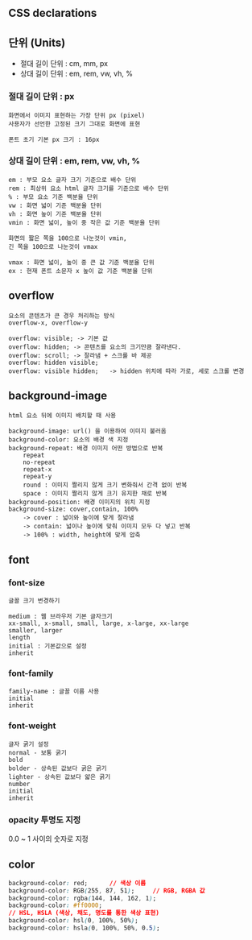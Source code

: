 ## CSS declarations

## 단위 (Units)

- 절대 길이 단위 : cm, mm, px
- 상대 길이 단위 : em, rem, vw, vh, %

### 절대 길이 단위 : px
	화면에서 이미지 표현하는 가장 단위 px (pixel)
    사용자가 선언한 고정된 크기 그대로 화면에 표현
    
    폰트 초기 기본 px 크기 : 16px
    

### 상대 길이 단위 : em, rem, vw, vh, %

	em : 부모 요소 글자 크기 기준으로 배수 단위
    rem : 최상위 요소 html 글자 크기를 기준으로 배수 단위
    % : 부모 요소 기준 백분율 단위
    vw : 화면 넓이 기준 백분율 단위
    vh : 화면 높이 기준 백분율 단위
    vmin : 화면 넓이, 높이 중 작은 값 기준 백분율 단위
    
    화면의 짧은 쪽을 100으로 나눈것이 vmin,
    긴 쪽을 100으로 나눈것이 vmax
    
    vmax : 화면 넓이, 높이 중 큰 값 기준 백분율 단위
    ex : 현재 폰트 소문자 x 높이 값 기준 백분율 단위
    

## overflow

	요소의 콘텐츠가 큰 경우 처리하는 방식
	overflow-x, overflow-y
    
    overflow: visible; -> 기본 값
    overflow: hidden; -> 콘텐츠를 요소의 크기만큼 잘라낸다.
    overflow: scroll; -> 잘라냄 + 스크롤 바 제공
    overflow: hidden visible;
    overflow: visible hidden;	-> hidden 위치에 따라 가로, 세로 스크롤 변경
    
## background-image
	html 요소 뒤에 이미지 배치할 때 사용
    
    background-image: url() 을 이용하여 이미지 불러옴
    background-color: 요소의 배경 색 지정
    background-repeat: 배경 이미지 어떤 방법으로 반복
    	repeat
        no-repeat
        repeat-x
        repeat-y
        round : 이미지 짤리지 않게 크기 변화줘서 간격 없이 반복
        space : 이미지 짤리지 않게 크기 유지한 채로 반복
    background-position: 배경 이미지의 위치 지정
    background-size: cover,contain, 100%
    	-> cover : 넓이와 높이에 맞게 잘라냄
        -> contain: 넓이나 높이에 맞춰 이미지 모두 다 넣고 반복
        -> 100% : width, height에 맞게 압축
        

## font

### font-size
	글꼴 크기 변경하기
    
    medium : 웹 브라우저 기본 글자크기
    xx-small, x-small, small, large, x-large, xx-large
    smaller, larger
    length
    initial : 기본값으로 설정
    inherit
    
### font-family
	family-name : 글꼴 이름 사용
    initial
    inherit
    
### font-weight
	글자 굵기 설정
    normal - 보통 굵기
    bold
    bolder - 상속된 값보다 굵은 굵기
    lighter - 상속된 값보다 얇은 굵기
    number
    initial
    inherit
    
### opacity 투명도 지정

> 
0.0 ~ 1 사이의 숫자로 지정

## color

~~~css
background-color: red;		// 색상 이름
background-color: RGB(255, 87, 51);		// RGB, RGBA 값
background-color: rgba(144, 144, 162, 1);
background-color: #ff0000;
// HSL, HSLA (색상, 채도, 명도를 통한 색상 표현)
background-color: hsl(0, 100%, 50%);
background-color: hsla(0, 100%, 50%, 0.5);
~~~